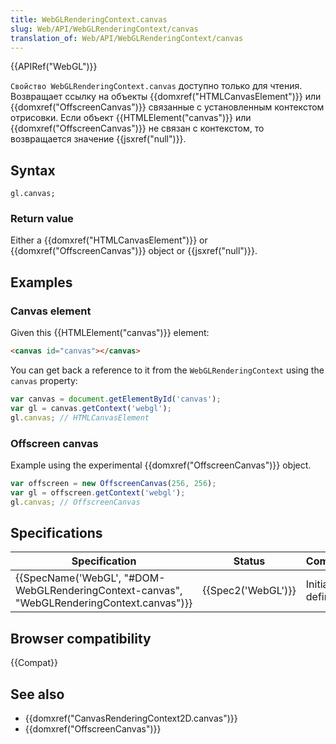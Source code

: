 ```yaml
---
title: WebGLRenderingContext.canvas
slug: Web/API/WebGLRenderingContext/canvas
translation_of: Web/API/WebGLRenderingContext/canvas
---
```


{{APIRef("WebGL")}}

`Свойство WebGLRenderingContext.canvas` доступно только для чтения. Возвращает ссылку на объекты {{domxref("HTMLCanvasElement")}} или {{domxref("OffscreenCanvas")}} связанные с установленным контекстом отрисовки. Если объект {{HTMLElement("canvas")}} или {{domxref("OffscreenCanvas")}} не связан с контекстом, то возвращается значение {{jsxref("null")}}.

## Syntax

```
gl.canvas;
```

### Return value

Either a {{domxref("HTMLCanvasElement")}} or {{domxref("OffscreenCanvas")}} object or {{jsxref("null")}}.

## Examples

### Canvas element

Given this {{HTMLElement("canvas")}} element:

```html
<canvas id="canvas"></canvas>
```

You can get back a reference to it from the `WebGLRenderingContext` using the `canvas` property:

```js
var canvas = document.getElementById('canvas');
var gl = canvas.getContext('webgl');
gl.canvas; // HTMLCanvasElement
```

### Offscreen canvas

Example using the experimental {{domxref("OffscreenCanvas")}} object.

```js
var offscreen = new OffscreenCanvas(256, 256);
var gl = offscreen.getContext('webgl');
gl.canvas; // OffscreenCanvas
```

## Specifications

| Specification                                                                                                            | Status                   | Comment             |
| ------------------------------------------------------------------------------------------------------------------------ | ------------------------ | ------------------- |
| {{SpecName('WebGL', "#DOM-WebGLRenderingContext-canvas", "WebGLRenderingContext.canvas")}} | {{Spec2('WebGL')}} | Initial definition. |

## Browser compatibility

{{Compat}}

## See also

- {{domxref("CanvasRenderingContext2D.canvas")}}
- {{domxref("OffscreenCanvas")}}
